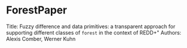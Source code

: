 # ForestPaper
Title: Fuzzy difference and data primitives: a transparent approach for supporting different classes of `forest` in the context of REDD+"
Authors: Alexis Comber, Werner Kuhn
